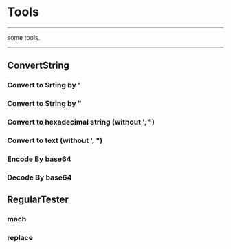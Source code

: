 # Tools

---

some tools.

---

## ConvertString

### Convert to Srting by '

### Convert to String by "

### Convert to hexadecimal string (without ', ")

### Convert to text (without ', ")

### Encode By base64

### Decode By base64

## RegularTester

### mach

### replace
